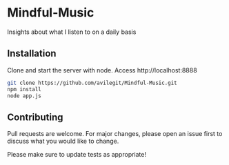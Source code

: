 # Mindful-Music
Insights about what I listen to on a daily basis

## Installation 
Clone and start the server with node. Access http://localhost:8888

```bash
git clone https://github.com/avilegit/Mindful-Music.git
npm install
node app.js
```

## Contributing
Pull requests are welcome. For major changes, please open an issue first to discuss what you would like to change.

Please make sure to update tests as appropriate!

